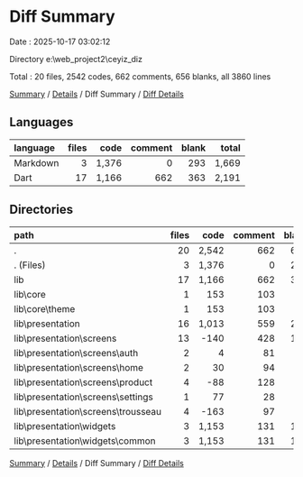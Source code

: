 # Diff Summary

Date : 2025-10-17 03:02:12

Directory e:\\web_project2\\ceyiz_diz

Total : 20 files,  2542 codes, 662 comments, 656 blanks, all 3860 lines

[Summary](results.md) / [Details](details.md) / Diff Summary / [Diff Details](diff-details.md)

## Languages
| language | files | code | comment | blank | total |
| :--- | ---: | ---: | ---: | ---: | ---: |
| Markdown | 3 | 1,376 | 0 | 293 | 1,669 |
| Dart | 17 | 1,166 | 662 | 363 | 2,191 |

## Directories
| path | files | code | comment | blank | total |
| :--- | ---: | ---: | ---: | ---: | ---: |
| . | 20 | 2,542 | 662 | 656 | 3,860 |
| . (Files) | 3 | 1,376 | 0 | 293 | 1,669 |
| lib | 17 | 1,166 | 662 | 363 | 2,191 |
| lib\\core | 1 | 153 | 103 | 71 | 327 |
| lib\\core\\theme | 1 | 153 | 103 | 71 | 327 |
| lib\\presentation | 16 | 1,013 | 559 | 292 | 1,864 |
| lib\\presentation\\screens | 13 | -140 | 428 | 178 | 466 |
| lib\\presentation\\screens\\auth | 2 | 4 | 81 | 33 | 118 |
| lib\\presentation\\screens\\home | 2 | 30 | 94 | 25 | 149 |
| lib\\presentation\\screens\\product | 4 | -88 | 128 | 63 | 103 |
| lib\\presentation\\screens\\settings | 1 | 77 | 28 | 13 | 118 |
| lib\\presentation\\screens\\trousseau | 4 | -163 | 97 | 44 | -22 |
| lib\\presentation\\widgets | 3 | 1,153 | 131 | 114 | 1,398 |
| lib\\presentation\\widgets\\common | 3 | 1,153 | 131 | 114 | 1,398 |

[Summary](results.md) / [Details](details.md) / Diff Summary / [Diff Details](diff-details.md)